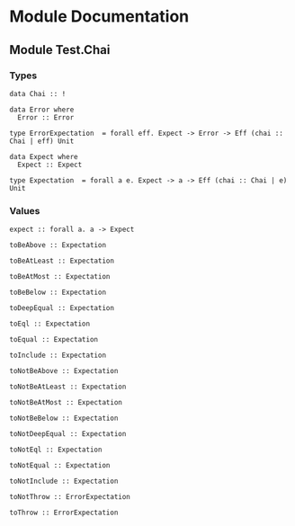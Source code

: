 # Module Documentation

## Module Test.Chai

### Types

    data Chai :: !

    data Error where
      Error :: Error

    type ErrorExpectation  = forall eff. Expect -> Error -> Eff (chai :: Chai | eff) Unit

    data Expect where
      Expect :: Expect

    type Expectation  = forall a e. Expect -> a -> Eff (chai :: Chai | e) Unit


### Values

    expect :: forall a. a -> Expect

    toBeAbove :: Expectation

    toBeAtLeast :: Expectation

    toBeAtMost :: Expectation

    toBeBelow :: Expectation

    toDeepEqual :: Expectation

    toEql :: Expectation

    toEqual :: Expectation

    toInclude :: Expectation

    toNotBeAbove :: Expectation

    toNotBeAtLeast :: Expectation

    toNotBeAtMost :: Expectation

    toNotBeBelow :: Expectation

    toNotDeepEqual :: Expectation

    toNotEql :: Expectation

    toNotEqual :: Expectation

    toNotInclude :: Expectation

    toNotThrow :: ErrorExpectation

    toThrow :: ErrorExpectation



